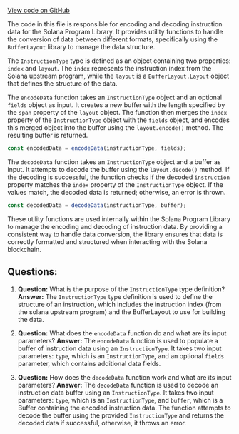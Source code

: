 [View code on GitHub](https://github.com/solana-labs/solana-program-library/stake-pool/js/src/utils/instruction.ts)

The code in this file is responsible for encoding and decoding instruction data for the Solana Program Library. It provides utility functions to handle the conversion of data between different formats, specifically using the `BufferLayout` library to manage the data structure.

The `InstructionType` type is defined as an object containing two properties: `index` and `layout`. The `index` represents the instruction index from the Solana upstream program, while the `layout` is a `BufferLayout.Layout` object that defines the structure of the data.

The `encodeData` function takes an `InstructionType` object and an optional `fields` object as input. It creates a new buffer with the length specified by the `span` property of the `layout` object. The function then merges the `index` property of the `InstructionType` object with the `fields` object, and encodes this merged object into the buffer using the `layout.encode()` method. The resulting buffer is returned.

```javascript
const encodedData = encodeData(instructionType, fields);
```

The `decodeData` function takes an `InstructionType` object and a buffer as input. It attempts to decode the buffer using the `layout.decode()` method. If the decoding is successful, the function checks if the decoded `instruction` property matches the `index` property of the `InstructionType` object. If the values match, the decoded data is returned; otherwise, an error is thrown.

```javascript
const decodedData = decodeData(instructionType, buffer);
```

These utility functions are used internally within the Solana Program Library to manage the encoding and decoding of instruction data. By providing a consistent way to handle data conversion, the library ensures that data is correctly formatted and structured when interacting with the Solana blockchain.
## Questions: 
 1. **Question:** What is the purpose of the `InstructionType` type definition?
   **Answer:** The `InstructionType` type definition is used to define the structure of an instruction, which includes the instruction index (from the solana upstream program) and the BufferLayout to use for building the data.

2. **Question:** What does the `encodeData` function do and what are its input parameters?
   **Answer:** The `encodeData` function is used to populate a buffer of instruction data using an `InstructionType`. It takes two input parameters: `type`, which is an `InstructionType`, and an optional `fields` parameter, which contains additional data fields.

3. **Question:** How does the `decodeData` function work and what are its input parameters?
   **Answer:** The `decodeData` function is used to decode an instruction data buffer using an `InstructionType`. It takes two input parameters: `type`, which is an `InstructionType`, and `buffer`, which is a Buffer containing the encoded instruction data. The function attempts to decode the buffer using the provided `InstructionType` and returns the decoded data if successful, otherwise, it throws an error.